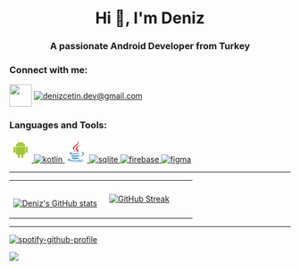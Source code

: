 <h1 align="center">Hi 👋, I'm Deniz</h1>
<h3 align="center">A passionate Android Developer from Turkey</h3>

<!-- - 📫 How to reach me **denizcetin.dev@gmail.com** -->
  
<h3 align="left">Connect with me:</h3>
<p align="left">
<a href="https://www.linkedin.com/in/cetindeniz/" target="blank"><img align="center" src="https://iconape.com/wp-content/files/yd/367773/svg/logo-linkedin-logo-icon-png-svg.png" height="40" width="40" /></a>
<a href="mailto:denizcetin.dev@gmail.com" target="blank"><img align="center" src="https://upload.wikimedia.org/wikipedia/commons/7/7e/Gmail_icon_%282020%29.svg" alt="denizcetin.dev@gmail.com" height="40" width="40" /></a>
</p>

<h3 align="left">Languages and Tools:</h3>

<p align="left"> 
<a href="https://developer.android.com" target="_blank" rel="noreferrer"> <img src="https://raw.githubusercontent.com/devicons/devicon/master/icons/android/android-original-wordmark.svg" alt="android" width="40" height="40"/> </a>
<a href="https://kotlinlang.org" target="_blank" rel="noreferrer"> <img src="https://www.vectorlogo.zone/logos/kotlinlang/kotlinlang-icon.svg" alt="kotlin" width="40" height="40"/> </a> 
<a href="https://docs.oracle.com/javase/tutorial/" target="_blank" rel="noreferrer"> <img src="https://raw.githubusercontent.com/devicons/devicon/master/icons/java/java-original.svg" alt="java" width="40" height="40"/> </a>
<a href="https://www.sqlite.org/" target="_blank" rel="noreferrer"> <img src="https://www.vectorlogo.zone/logos/sqlite/sqlite-icon.svg" alt="sqlite" width="40" height="40"/> </a>
<a href="https://firebase.google.com/" target="_blank" rel="noreferrer"> <img src="https://www.vectorlogo.zone/logos/firebase/firebase-icon.svg" alt="firebase" width="40" height="40"/> </a>
<a href="https://www.figma.com/" target="_blank" rel="noreferrer"> <img src="https://www.vectorlogo.zone/logos/figma/figma-icon.svg" alt="figma" width="40" height="40"/> </a>
</p>


---

<table width="100%"> 
  <tr>
  <td width="50%">

&nbsp; <br>
    [![Deniz's GitHub stats](https://github-readme-stats.vercel.app/api?username=CetinDeniz&show_icons=true&count_private=true&theme=onedark)](https://github.com/anuraghazra/github-readme-stats)
  </td>
  <td width="50%"> 
    
&nbsp;  [![GitHub Streak](https://github-readme-streak-stats.herokuapp.com/?user=CetinDeniz&theme=gruvbox)](https://git.io/streak-stats)
    
  </p>
  </td>
</table>

---

[![spotify-github-profile](https://spotify-github-profile.vercel.app/api/view?uid=deniz%C3%A7etin&cover_image=true&theme=default&bar_color_cover=true)](https://spotify-github-profile.vercel.app/api/view?uid=deniz%C3%A7etin&redirect=true)

![](https://komarev.com/ghpvc/?username=CetinDeniz)
